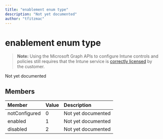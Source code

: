 ```yaml
---
title: "enablement enum type"
description: "Not yet documented"
author: "tfitzmac"
---
```


# enablement enum type

> **Note:** Using the Microsoft Graph APIs to configure Intune controls and policies still requires that the Intune service is [correctly licensed](https://go.microsoft.com/fwlink/?linkid=839381) by the customer.

Not yet documented

## Members
|Member|Value|Description|
|:---|:---|:---|
|notConfigured|0|Not yet documented|
|enabled|1|Not yet documented|
|disabled|2|Not yet documented|



